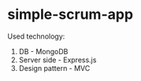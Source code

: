 # simple-scrum-app

Used technology: 
1. DB - MongoDB
2. Server side - Express.js
3. Design pattern - MVC
